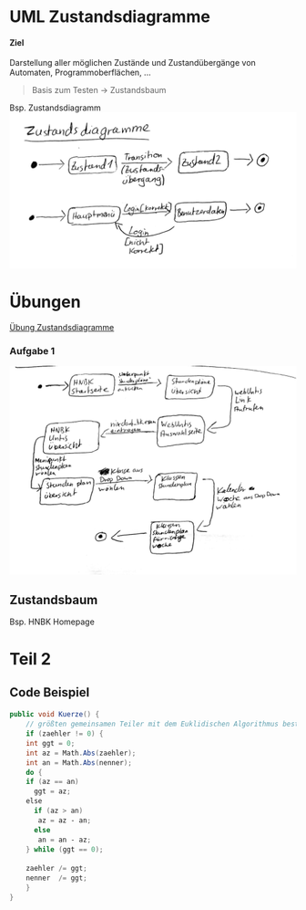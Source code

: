 # UML Zustandsdiagramme
#### Ziel
Darstellung aller möglichen Zustände und Zustandübergänge von Automaten, Programmoberflächen, ...  
> Basis zum Testen -> Zustandsbaum  

Bsp. Zustandsdiagramm
![Zustandsdiagramm](./Material/20171017_Zustandsdiagramme.jpg)

# Übungen
[Übung Zustandsdiagramme](./Material/2017_10_17_UBZustandsdiagramme.pdf)
### Aufgabe 1
![Aufgabe 1](./Material/20171017_Aufgabe1.jpg)

## Zustandsbaum
Bsp. HNBK Homepage


# Teil 2
## Code Beispiel 
```csharp
public void Kuerze() {
    // größten gemeinsamen Teiler mit dem Euklidischen Algorithmus bestimmen
    if (zaehler != 0) {
    int ggt = 0;
    int az = Math.Abs(zaehler);
    int an = Math.Abs(nenner);
    do {
    if (az == an)
      ggt = az;
    else  
      if (az > an)  
       az = az ‐ an;
      else
       an = an ‐ az;
    } while (ggt == 0);
    
    zaehler /= ggt;
    nenner  /= ggt;
    }
}
```